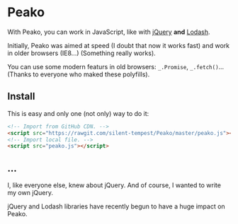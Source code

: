# Peako
With Peako, you can work in JavaScript, like with [jQuery](https://jquery.com) **and** [Lodash](https://lodash.com).

Initially, Peako was aimed at speed (I doubt that now it works fast) and work in older browsers (IE8...) (Something really works).

You can use some modern featurs in old browsers: `_.Promise`, `_.fetch()`... (Thanks to everyone who maked these polyfills).

## Install
This is easy and only one (not only) way to do it:
```html
<!-- Import from GitHub CDN. -->
<script src="https://rawgit.com/silent-tempest/Peako/master/peako.js"></script>
<!-- Import local file. -->
<script src="peako.js"></script>
```

## ...
I, like everyone else, knew about jQuery. And of course, I wanted to write my own jQuery.

jQuery and Lodash libraries have recently begun to have a huge impact on Peako.
